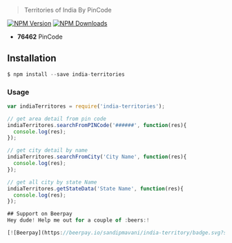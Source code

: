 

> Territories of India By PinCode 

[![NPM Version](https://img.shields.io/npm/v/india-territories.svg?maxAge=2592000)](https://www.npmjs.com/package/india-territories)
[![NPM Downloads](https://img.shields.io/npm/dt/india-territories.svg?maxAge=2592000)](https://www.npmjs.com/package/india-territories)

- **76462** PinCode 


## Installation

```js
$ npm install --save india-territories
```

### Usage

```js
var indiaTerritores = require('india-territories');

// get area detail from pin code
indiaTerritores.searchFromPINCode('######', function(res){
  console.log(res);
});

// get city detail by name
indiaTerritores.searchFromCity('City Name', function(res){
  console.log(res);
});

// get all city by state Name
indiaTerritores.getStateData('State Name', function(res){
  console.log(res);
});

## Support on Beerpay
Hey dude! Help me out for a couple of :beers:!

[![Beerpay](https://beerpay.io/sandipmavani/india-territory/badge.svg?style=beer-square)](https://beerpay.io/sandipmavani/india-territory)  [![Beerpay](https://beerpay.io/sandipmavani/india-territory/make-wish.svg?style=flat-square)](https://beerpay.io/sandipmavani/india-territory?focus=wish)